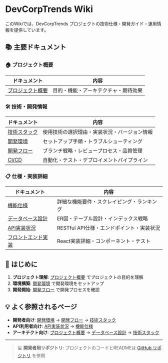 # DevCorpTrends Wiki

このWikiでは、DevCorpTrends プロジェクトの技術仕様・開発ガイド・運用情報を提供しています。

## 📚 主要ドキュメント

### 🏠 プロジェクト概要
| ドキュメント | 内容 |
|-------------|------|
| [プロジェクト概要](プロジェクト概要) | 目的・機能・アーキテクチャ・期待効果 |

### 🛠 技術・開発情報
| ドキュメント | 内容 |
|-------------|------|
| [技術スタック](技術スタック) | 使用技術の選択理由・実装状況・バージョン情報 |
| [開発環境](開発環境) | セットアップ手順・トラブルシューティング |
| [開発フロー](開発フロー) | ブランチ戦略・レビュープロセス・品質管理 |
| [CI/CD](CI-CD) | 自動化・テスト・デプロイメントパイプライン |

### 📋 仕様・実装詳細
| ドキュメント | 内容 |
|-------------|------|
| [機能仕様](機能仕様) | 詳細な機能要件・スクレイピング・ランキング |
| [データベース設計](データベース設計) | ER図・テーブル設計・インデックス戦略 |
| [API実装状況](API実装状況) | RESTful API仕様・エンドポイント・実装状況 |
| [フロントエンド実装](フロントエンド実装) | React実装詳細・コンポーネント・テスト |

## 🚀 はじめに

1. **プロジェクト理解**: [プロジェクト概要](プロジェクト概要) でプロジェクトの目的を理解
2. **環境構築**: [開発環境](開発環境) で開発環境をセットアップ
3. **開発開始**: [開発フロー](開発フロー) で開発プロセスを確認

## 💡 よく参照されるページ

- **開発者向け**: [開発環境](開発環境) → [開発フロー](開発フロー) → [技術スタック](技術スタック)
- **API利用者向け**: [API実装状況](API実装状況) → [機能仕様](機能仕様)
- **アーキテクト向け**: [プロジェクト概要](プロジェクト概要) → [データベース設計](データベース設計) → [技術スタック](技術スタック)

---

> 💻 **開発者用リポジトリ**: プロジェクトのコードとREADMEは [GitHub リポジトリ](https://github.com/rfdnxbro/trends-laravel) を参照
